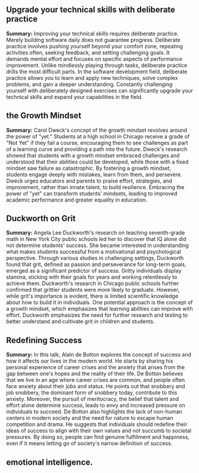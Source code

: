 ## Upgrade your technical skills with deliberate practice 
**Summary:**
Improving your technical skills requires deliberate practice. Merely building software daily does not guarantee progress. Deliberate practice involves pushing yourself beyond your comfort zone, repeating activities often, seeking feedback, and setting challenging goals. It demands mental effort and focuses on specific aspects of performance improvement. Unlike mindlessly playing through tasks, deliberate practice drills the most difficult parts. In the software development field, deliberate practice allows you to learn and apply new techniques, solve complex problems, and gain a deeper understanding. Constantly challenging yourself with deliberately designed exercises can significantly upgrade your technical skills and expand your capabilities in the field.


## the Growth Mindset
**Summary:**
Carol Dweck's concept of the growth mindset revolves around the power of "yet." Students at a high school in Chicago receive a grade of "Not Yet" if they fail a course, encouraging them to see challenges as part of a learning curve and providing a path into the future. Dweck's research showed that students with a growth mindset embraced challenges and understood that their abilities could be developed, while those with a fixed mindset saw failure as catastrophic. By fostering a growth mindset, students engage deeply with mistakes, learn from them, and persevere. Dweck urges educators and parents to praise effort, strategies, and improvement, rather than innate talent, to build resilience. Embracing the power of "yet" can transform students' mindsets, leading to improved academic performance and greater equality in education.

## Duckworth on Grit
**Summary:**
Angela Lee Duckworth's research on teaching seventh-grade math in New York City public schools led her to discover that IQ alone did not determine students' success. She became interested in understanding what makes students successful from a motivational and psychological perspective. Through various studies in challenging settings, Duckworth found that grit, defined as passion and perseverance for long-term goals, emerged as a significant predictor of success. Gritty individuals display stamina, sticking with their goals for years and working relentlessly to achieve them. Duckworth's research in Chicago public schools further confirmed that grittier students were more likely to graduate. However, while grit's importance is evident, there is limited scientific knowledge about how to build it in individuals. One potential approach is the concept of a growth mindset, which emphasizes that learning abilities can improve with effort. Duckworth emphasizes the need for further research and testing to better understand and cultivate grit in children and students.

## Redefining Success
**Summary:**
In this talk, Alain de Botton explores the concept of success and how it affects our lives in the modern world. He starts by sharing his personal experience of career crises and the anxiety that arises from the gap between one's hopes and the reality of their life. De Botton believes that we live in an age where career crises are common, and people often face anxiety about their jobs and status. He points out that snobbery and job snobbery, the dominant form of snobbery today, contribute to this anxiety. Moreover, the pursuit of meritocracy, the belief that talent and effort alone determine success, leads to envy and increased pressure on individuals to succeed. De Botton also highlights the lack of non-human centers in modern society and the need for nature to escape human competition and drama. He suggests that individuals should redefine their ideas of success to align with their own values and not succumb to societal pressures. By doing so, people can find genuine fulfillment and happiness, even if it means letting go of society's narrow definition of success.

## emotional intelligence.